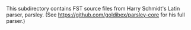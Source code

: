 This subdirectory contains FST source files from Harry Schmidt's Latin parser, parsley.  (See <https://github.com/goldibex/parsley-core> for his full parser.)
